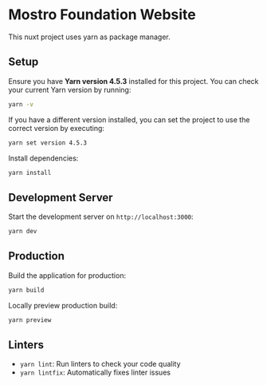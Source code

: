 # Mostro Foundation Website
This nuxt project uses yarn as package manager.

## Setup
Ensure you have **Yarn version 4.5.3** installed for this project. You can check your current Yarn version by running:


```bash
yarn -v
```

If you have a different version installed, you can set the project to use the correct version by executing:

```bash
yarn set version 4.5.3
```

Install dependencies:

```bash
yarn install
```

## Development Server

Start the development server on `http://localhost:3000`:

```bash
yarn dev
```

## Production

Build the application for production:

```bash
yarn build
```

Locally preview production build:

```bash
yarn preview
```

## Linters
- `yarn lint`: Run linters to check your code quality
- `yarn lintfix`: Automatically fixes linter issues
